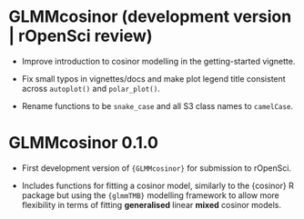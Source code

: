 # GLMMcosinor (development version | rOpenSci review)

* Improve introduction to cosinor modelling in the getting-started vignette.

* Fix small typos in vignettes/docs and make plot legend title consistent across
`autoplot()` and `polar_plot()`.

* Rename functions to be `snake_case` and all S3 class names to `camelCase`.

# GLMMcosinor 0.1.0

* First development version of `{GLMMcosinor}` for submission to rOpenSci.

* Includes functions for fitting a cosinor model, similarly to the {cosinor}
R package but using the `{glmmTMB}` modelling framework to allow more 
flexibility in terms of fitting **generalised** linear **mixed** cosinor models.
